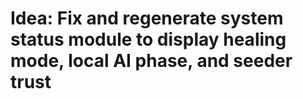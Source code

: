 # Idea: Fix and regenerate system status module to display healing mode, local AI phase, and seeder trust
